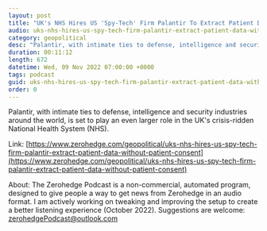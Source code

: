 ```yaml
---
layout: post
title: "UK's NHS Hires US 'Spy-Tech' Firm Palantir To Extract Patient Data Without Patient Consent"
audio: uks-nhs-hires-us-spy-tech-firm-palantir-extract-patient-data-without-patient-consent-0
category: geopolitical
desc: "Palantir, with intimate ties to defense, intelligence and security industries around the world, is set to play an even larger role in the UK's crisis-ridden National Health System (NHS)."
duration: 00:11:12
length: 672
datetime: Wed, 09 Nov 2022 07:00:00 +0000
tags: podcast
guid: uks-nhs-hires-us-spy-tech-firm-palantir-extract-patient-data-without-patient-consent-0
order: 0
---
```

Palantir, with intimate ties to defense, intelligence and security industries around the world, is set to play an even larger role in the UK's crisis-ridden National Health System (NHS).

Link: [https://www.zerohedge.com/geopolitical/uks-nhs-hires-us-spy-tech-firm-palantir-extract-patient-data-without-patient-consent](https://www.zerohedge.com/geopolitical/uks-nhs-hires-us-spy-tech-firm-palantir-extract-patient-data-without-patient-consent)

About: The Zerohedge Podcast is a non-commercial, automated program, designed to give people a way to get news from Zerohedge in an audio format.  I am actively working on tweaking and improving the setup to create a better listening experience (October 2022).  Suggestions are welcome: [zerohedgePodcast@outlook.com](mailto:zerohedgePodcast@outlook.com)